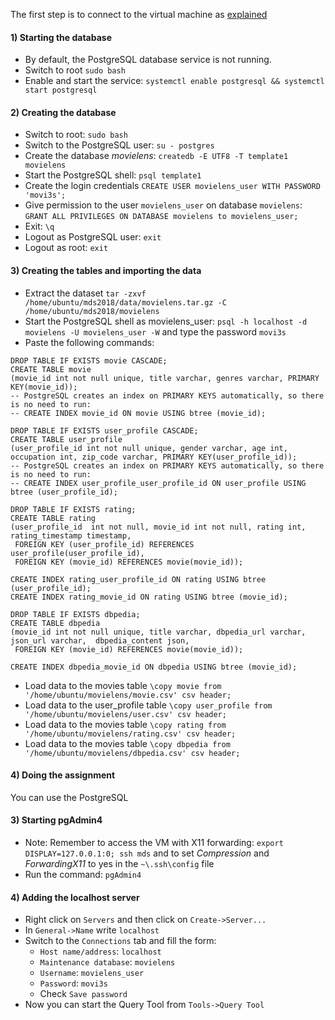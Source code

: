 The first step is to connect to the virtual machine as [explained](../README.md#using-the-virual-machines-)

#### 1) Starting the database
- By default, the PostgreSQL database service is not running.
- Switch to root `sudo bash` 
- Enable and start the service: `systemctl enable postgresql && systemctl start postgresql`

#### 2) Creating the database
- Switch to root: `sudo bash`
- Switch to the PostgreSQL user: `su - postgres` 
- Create the database *movielens*: `createdb -E UTF8 -T template1 movielens` 
- Start the PostgreSQL shell: `psql template1` 
- Create the login credentials `CREATE USER movielens_user WITH PASSWORD 'movi3s';` 
- Give permission to the user `movielens_user` on database `movielens`: `GRANT ALL PRIVILEGES ON DATABASE movielens to movielens_user;`
- Exit: `\q`
- Logout as PostgreSQL user: `exit`
- Logout as root: `exit`

#### 3) Creating the tables and importing the data
- Extract the dataset `tar -zxvf /home/ubuntu/mds2018/data/movielens.tar.gz -C /home/ubuntu/mds2018/movielens`
- Start the PostgreSQL shell as movielens_user: `psql -h localhost -d movielens -U movielens_user -W` and type the password `movi3s` 
- Paste the following commands:
```
DROP TABLE IF EXISTS movie CASCADE;
CREATE TABLE movie
(movie_id int not null unique, title varchar, genres varchar, PRIMARY KEY(movie_id));
-- PostgreSQL creates an index on PRIMARY KEYS automatically, so there is no need to run:
-- CREATE INDEX movie_id ON movie USING btree (movie_id);

DROP TABLE IF EXISTS user_profile CASCADE;
CREATE TABLE user_profile
(user_profile_id int not null unique, gender varchar, age int, occupation int, zip_code varchar, PRIMARY KEY(user_profile_id));
-- PostgreSQL creates an index on PRIMARY KEYS automatically, so there is no need to run:
-- CREATE INDEX user_profile_user_profile_id ON user_profile USING btree (user_profile_id);

DROP TABLE IF EXISTS rating;
CREATE TABLE rating
(user_profile_id  int not null, movie_id int not null, rating int, rating_timestamp timestamp, 
 FOREIGN KEY (user_profile_id) REFERENCES user_profile(user_profile_id),
 FOREIGN KEY (movie_id) REFERENCES movie(movie_id));

CREATE INDEX rating_user_profile_id ON rating USING btree (user_profile_id);
CREATE INDEX rating_movie_id ON rating USING btree (movie_id);

DROP TABLE IF EXISTS dbpedia;
CREATE TABLE dbpedia
(movie_id int not null unique, title varchar, dbpedia_url varchar, json_url varchar,  dbpedia_content json,
 FOREIGN KEY (movie_id) REFERENCES movie(movie_id));
 
CREATE INDEX dbpedia_movie_id ON dbpedia USING btree (movie_id);
```
- Load data to the movies table `\copy movie from '/home/ubuntu/movielens/movie.csv' csv header;`
- Load data to the user_profile table `\copy user_profile from '/home/ubuntu/movielens/user.csv' csv header;`
- Load data to the movies table `\copy rating from '/home/ubuntu/movielens/rating.csv' csv header;`
- Load data to the movies table `\copy dbpedia from '/home/ubuntu/movielens/dbpedia.csv' csv header;`

#### 4) Doing the assignment
You can use the PostgreSQL
#### 3) Starting pgAdmin4
- Note: Remember to access the VM with X11 forwarding: `export DISPLAY=127.0.0.1:0; ssh mds` and to set *Compression* and *ForwardingX11* to yes in the `~\.ssh\config` file
- Run the command: `pgAdmin4`

#### 4) Adding the localhost server
- Right click on `Servers` and then click on `Create->Server...`
- In `General->Name` write `localhost`
- Switch to the `Connections` tab and fill the form:
    - `Host name/address`: `localhost`
    - `Maintenance database`: `movielens`
    - `Username`: `movielens_user`
    - `Password`: `movi3s`
    - Check `Save password`
- Now you can start the Query Tool from `Tools->Query Tool`